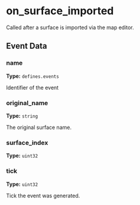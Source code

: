 # on_surface_imported

Called after a surface is imported via the map editor.

## Event Data

### name

**Type:** `defines.events`

Identifier of the event

### original_name

**Type:** `string`

The original surface name.

### surface_index

**Type:** `uint32`

### tick

**Type:** `uint32`

Tick the event was generated.

